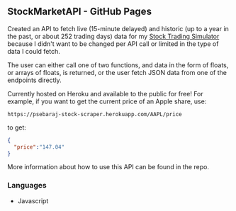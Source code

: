 ## StockMarketAPI - GitHub Pages

Created an API to fetch live (15-minute delayed) and historic (up to a year in the past, or about 252 trading days) data for my [Stock Trading Simulator](https://sebaraj.com/TradingPlatform/) because I didn't want to be changed per API call or limited in the type of data I could fetch. 

The user can either call one of two functions, and data in the form of floats, or arrays of floats, is returned, or the user fetch JSON data from one of the endpoints directly.

Currently hosted on Heroku and available to the public for free! For example, if you want to get the current price of an Apple share, use: 
```
https://psebaraj-stock-scraper.herokuapp.com/AAPL/price
```
to get:
```json
{
  "price":"147.04"
}
```
More information about how to use this API can be found in the repo.

### Languages
- Javascript
